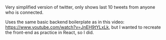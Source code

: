 Very simplified version of twitter, only shows last 10 tweets from anyone who is connected.

Uses the same basic backend boilerplate as in this video: https://www.youtube.com/watch?v=JnEH9tYLxLk, but I wanted to recreate the front-end as practice in React, so I did.


